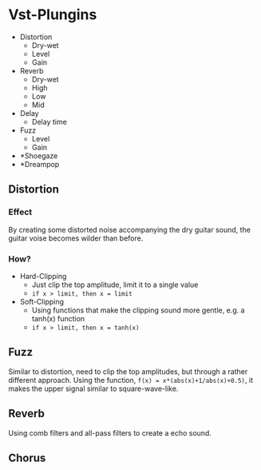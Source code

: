 # Vst-Plungins
- Distortion
  - Dry-wet
  - Level
  - Gain
- Reverb
  - Dry-wet
  - High
  - Low
  - Mid
- Delay
  - Delay time
- Fuzz
  - Level
  - Gain
- *Shoegaze
- *Dreampop
## Distortion
### Effect
By creating some distorted noise accompanying the dry guitar sound, the guitar voise becomes wilder than before.
### How?
- Hard-Clipping
  - Just clip the top amplitude, limit it to a single value
  - `if x > limit, then x = limit`
- Soft-Clipping
  - Using functions that make the clipping sound more gentle, e.g. a tanh(x) function
  - `if x > limit, then x = tanh(x)`
## Fuzz
Similar to distortion, need to clip the top amplitudes, but through a rather different approach.
Using the function, `f(x) = x*(abs(x)+1/abs(x)+0.5)`, it makes the upper signal similar to square-wave-like.
## Reverb
Using comb filters and all-pass filters to create a echo sound.
## Chorus
